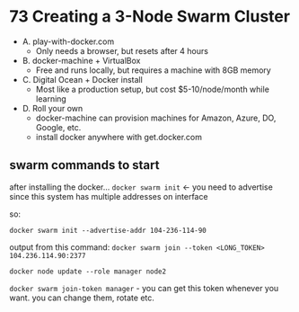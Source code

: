 # 73 Creating a 3-Node Swarm Cluster

- A. play-with-docker.com
  - Only needs a browser, but resets after 4 hours
- B. docker-machine + VirtualBox
  - Free and runs locally, but requires a machine with 8GB memory
- C. Digital Ocean + Docker install
  - Most like a production setup, but cost $5-10/node/month while learning
- D. Roll your own
  - docker-machine can provision machines for Amazon, Azure, DO, Google, etc.
  - install docker anywhere with get.docker.com


## swarm commands to start
after installing the docker... 
`docker swarm init` <- you need to advertise since this system has multiple addresses on interface

so:

`docker swarm init --advertise-addr 104-236-114-90`

output from this command:
`docker swarm join --token <LONG_TOKEN> 104.236.114.90:2377`

`docker node update --role manager node2`


`docker swarm join-token manager`  - you can get this token whenever you want. you can change them, rotate etc.

